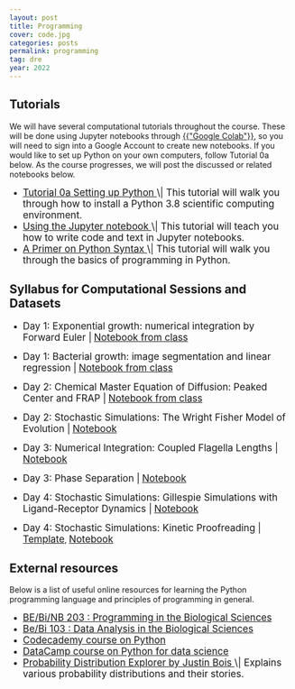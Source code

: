 ```yaml
---
layout: post
title: Programming
cover: code.jpg
categories: posts
permalink: programming
tag: dre
year: 2022
---
```


## Tutorials
We will have several computational tutorials throughout the course. These will be
done using Jupyter notebooks through <a href="https://colab.research.google.com" target="_blank">{{"Google Colab"}}</a>,
so you will need to sign into a Google Account to create new notebooks. 
If you would like to set up Python on your own computers, follow Tutorial 0a below. As the
course progresses, we will post the discussed or related notebooks below.

* <a href="{{site.baseurl}}/code/t0a_setting_up_python.html" target="_blank" style="font-size: 17px">
  Tutorial 0a Setting up Python
  </a> <span style="font-size: 17px">
  \| This tutorial will walk
  you through how to install a Python 3.8 scientific computing environment.
  </span>

* <a href="{{site.baseurl}}/code/t0b_jupyter_notebooks.html" target="_blank" style="font-size: 17px">
  Using the Jupyter notebook
  </a> <span style="font-size: 17px">
  \| This tutorial will teach
  you how to write code and text in Jupyter notebooks.
  </span>

* <a href="{{site.baseurl}}/code/t0c_python_syntax_and_plotting.html" target="_blank" style="font-size: 17px">
  A Primer on Python Syntax
  </a> <span style="font-size: 17px">
  \| This tutorial
  will walk you through the basics of programming in Python.
  </span>


## Syllabus for Computational Sessions and Datasets 

* <span style="font-size: 17px">Day 1: Exponential growth: numerical integration by Forward Euler \|</span> <a href="https://colab.research.google.com/drive/1jWCzUGcoqPfrEJxR8hQChjlbHIgg9L8-?usp=sharing" target="_blank" style="font-size: 17px">Notebook from class</a>

* <span style="font-size: 17px">Day 1: Bacterial growth: image segmentation and linear regression \|</span> <a href="https://colab.research.google.com/drive/1XFZZAW2PiHdHcDjGGpRHPe37W-IrT0Sv?usp=sharing" target="_blank" style="font-size: 17px">Notebook from class</a>

* <span style="font-size: 17px">Day 2: Chemical Master Equation of Diffusion: Peaked Center and FRAP \|</span> <a href="https://colab.research.google.com/drive/1fWn4XpSItS7_G80OPRzvOmQBxw2i7hSN?usp=sharing" target="_blank" style="font-size: 17px">Notebook from class</a>

* <span style="font-size: 17px">Day 2: Stochastic Simulations: The Wright Fisher Model of Evolution \|</span> <a href="https://colab.research.google.com/drive/1VcHllV_UhWFFaIWFHKgn-WmAOgF5BoCR?usp=sharing" target="_blank" style="font-size: 17px">Notebook</a>

* <span style="font-size: 17px">Day 3: Numerical Integration: Coupled Flagella Lengths \|</span> <a href="https://colab.research.google.com/drive/1QXEEUmS4KKWEBX8uBdBl4pukyJYm3Vg6?usp=sharing" target="_blank" style="font-size: 17px">Notebook</a>
  
* <span style="font-size: 17px">Day 3: Phase Separation \|</span> <a href="https://colab.research.google.com/drive/1ifDObnEhS05WjA-QGOuebhvrrd_IL6jw?usp=sharing" target="_blank" style="font-size: 17px">Notebook</a>

* <span style="font-size: 17px">Day 4: Stochastic Simulations: Gillespie Simulations with Ligand-Receptor Dynamics \|</span> <a href="https://colab.research.google.com/drive/1rw2xNihT0CfaH__gPCkp5jW-boSGfyX3?usp=sharing" target="_blank" style="font-size: 17px">Notebook</a>

* <span style="font-size: 17px">Day 4: Stochastic Simulations: Kinetic Proofreading \|</span> <a href="https://colab.research.google.com/drive/1Xc3HkJMOCfsXJbcRwtp0fctB5wcnMzGJ?usp=sharing" target="_blank" style="font-size: 17px">Template</a>, <a href="https://colab.research.google.com/drive/1bNUXDC_w_73KPWVb08KB9SmF0ny8sgi7?usp=sharing" target="_blank" style="font-size: 17px">Notebook</a>



## External resources

Below is a list of useful online resources for learning the Python programming
language and principles of programming in general.

* <a href="http://justinbois.github.io/bootcamp/2022/" target="_blank" style="font-size: 17px">
  BE/Bi/NB 203 : Programming in the Biological
  Sciences
  </a>

* <a href="http://www.bebi103.caltech.edu" target="_blank" style="font-size: 17px">
  Be/Bi 103 : Data Analysis in the Biological
  Sciences
  </a>

* <a href="https://www.codecademy.com/learn/python" target="_blank" style="font-size: 17px">
  Codecademy course on Python
  </a>

* <a href="https://www.datacamp.com/courses/intro-to-python-for-data-science" target="_blank" style="font-size: 17px">
  DataCamp course on Python for data
  science
  </a>

* <a href="https://distribution-explorer.github.io/" target="_blank" style="font-size: 17px">
  Probability Distribution Explorer by Justin Bois
  </a> <span style="font-size: 17px">
  \| Explains various probability distributions and their stories.
  </span>
